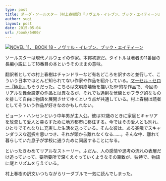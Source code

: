 ```yaml
---
type: post
title: ダーグ・ソールスター（村上春樹訳）『ノヴェル・イレブン、ブック・エイティーン』
author: sugi
layout: post
date: 2015-05-04
url: /book/5400/
---
```

<a href="http://www.amazon.co.jp/exec/obidos/ASIN/4120047121/chezsugi-22/ref=nosim/" onclick="_gaq.push(['_trackEvent', 'outbound-article', 'http://www.amazon.co.jp/exec/obidos/ASIN/4120047121/chezsugi-22/ref=nosim/', '']);" name="amazletlink" target="_blank"><img src="http://i0.wp.com/ecx.images-amazon.com/images/I/41BpAmBCKML.jpg?w=660" alt="NOVEL 11， BOOK 18 - ノヴェル・イレブン、ブック・エイティーン" class="alignleft"  data-recalc-dims="1" /></a>

ソールスターは現代ノルウェイの作家。本邦初訳だ。タイトルは著者の11番目の長編小説にして18番目の本というそのままの意味。

翻訳者としての村上春樹はチャンドラーなど有名どころを訳すのと並行して、こういう日本でほとんど知られてない作家や作品を紹介している。<a href="http://asharpminor.com/book/3412/" onclick="_gaq.push(['_trackEvent', 'outbound-article', 'http://asharpminor.com/book/3412/', 'マーセル・セロー『極北』']);" target="_blank">マーセル・セロー『極北』</a>もそうだった。こちらは文明崩壊後を描いたSF的な作品で、今回のリアルな舞台設定の作品とは異なるが、それでも過剰な伏線とかフラグ的なものを排して自由に物語を展開させてゆくという点が共通している。村上春樹は読者としてそういう作品が好きなのかもしれない。

ビョーン・ハンセンという中年男が主人公。彼は32歳のときに家庭とキャリアを放棄して愛人と暮らすために地方都市に移住する。今ではその愛人とも別れ、ひとりでそれなりに充実した生活を送っている。そんな彼は、ある突飛でスキャンダラスな選択を思いつき、それが頭から離れなくなる……。そんな中、離れて暮らしていた息子が学校に通うために同居することになる。

といったきわめてリアルなストーリー。ふだん、人の感情や思考の流れの表層だけ追っていって、要所要所で深くえぐっていくようなその筆致が、独特で、物語に謎とリズムを与えている。

村上春樹の訳文いつもながらリーダブルで一気に読んでしまった。